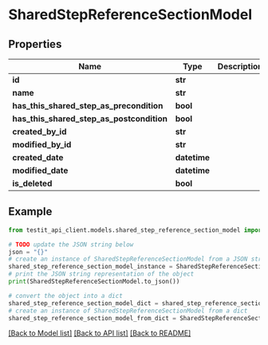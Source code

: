 # SharedStepReferenceSectionModel


## Properties

Name | Type | Description | Notes
------------ | ------------- | ------------- | -------------
**id** | **str** |  | 
**name** | **str** |  | 
**has_this_shared_step_as_precondition** | **bool** |  | 
**has_this_shared_step_as_postcondition** | **bool** |  | 
**created_by_id** | **str** |  | 
**modified_by_id** | **str** |  | [optional] 
**created_date** | **datetime** |  | [optional] 
**modified_date** | **datetime** |  | [optional] 
**is_deleted** | **bool** |  | 

## Example

```python
from testit_api_client.models.shared_step_reference_section_model import SharedStepReferenceSectionModel

# TODO update the JSON string below
json = "{}"
# create an instance of SharedStepReferenceSectionModel from a JSON string
shared_step_reference_section_model_instance = SharedStepReferenceSectionModel.from_json(json)
# print the JSON string representation of the object
print(SharedStepReferenceSectionModel.to_json())

# convert the object into a dict
shared_step_reference_section_model_dict = shared_step_reference_section_model_instance.to_dict()
# create an instance of SharedStepReferenceSectionModel from a dict
shared_step_reference_section_model_from_dict = SharedStepReferenceSectionModel.from_dict(shared_step_reference_section_model_dict)
```
[[Back to Model list]](../README.md#documentation-for-models) [[Back to API list]](../README.md#documentation-for-api-endpoints) [[Back to README]](../README.md)


